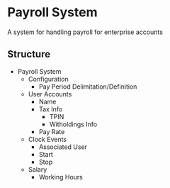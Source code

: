 # Payroll System
A system for handling payroll for enterprise accounts

## Structure
- Payroll System
  - Configuration
    - Pay Period Delimitation/Definition
  - User Accounts
    - Name
    - Tax Info
      - TPIN
      - Witholdings Info
    - Pay Rate
  - Clock Events
    - Associated User
    - Start
    - Stop
  - Salary
    - Working Hours